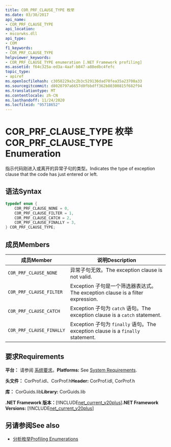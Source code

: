 ```yaml
---
title: COR_PRF_CLAUSE_TYPE 枚举
ms.date: 03/30/2017
api_name:
- COR_PRF_CLAUSE_TYPE
api_location:
- mscorwks.dll
api_type:
- COM
f1_keywords:
- COR_PRF_CLAUSE_TYPE
helpviewer_keywords:
- COR_PRF_CLAUSE_TYPE enumeration [.NET Framework profiling]
ms.assetid: f64c325a-ed3a-4aaf-b847-a88edbc4fefc
topic_type:
- apiref
ms.openlocfilehash: c3058229a3c2b3c529136dad70fea35a23708a33
ms.sourcegitcommit: d8020797a6657d0fbbdff362b80300815f682f94
ms.translationtype: MT
ms.contentlocale: zh-CN
ms.lasthandoff: 11/24/2020
ms.locfileid: "95718652"
---
```

# <a name="cor_prf_clause_type-enumeration"></a><span data-ttu-id="23ca7-102">COR_PRF_CLAUSE_TYPE 枚举</span><span class="sxs-lookup"><span data-stu-id="23ca7-102">COR_PRF_CLAUSE_TYPE Enumeration</span></span>

<span data-ttu-id="23ca7-103">指示代码刚进入或离开的异常子句的类型。</span><span class="sxs-lookup"><span data-stu-id="23ca7-103">Indicates the type of exception clause that the code has just entered or left.</span></span>  
  
## <a name="syntax"></a><span data-ttu-id="23ca7-104">语法</span><span class="sxs-lookup"><span data-stu-id="23ca7-104">Syntax</span></span>  
  
```cpp  
typedef enum {  
    COR_PRF_CLAUSE_NONE = 0,  
    COR_PRF_CLAUSE_FILTER = 1,  
    COR_PRF_CLAUSE_CATCH = 2,  
    COR_PRF_CLAUSE_FINALLY = 3,  
} COR_PRF_CLAUSE_TYPE;  
```  
  
## <a name="members"></a><span data-ttu-id="23ca7-105">成员</span><span class="sxs-lookup"><span data-stu-id="23ca7-105">Members</span></span>  
  
|<span data-ttu-id="23ca7-106">成员</span><span class="sxs-lookup"><span data-stu-id="23ca7-106">Member</span></span>|<span data-ttu-id="23ca7-107">说明</span><span class="sxs-lookup"><span data-stu-id="23ca7-107">Description</span></span>|  
|------------|-----------------|  
|`COR_PRF_CLAUSE_NONE`|<span data-ttu-id="23ca7-108">异常子句无效。</span><span class="sxs-lookup"><span data-stu-id="23ca7-108">The exception clause is not valid.</span></span>|  
|`COR_PRF_CLAUSE_FILTER`|<span data-ttu-id="23ca7-109">Exception 子句是一个筛选器表达式。</span><span class="sxs-lookup"><span data-stu-id="23ca7-109">The exception clause is a filter expression.</span></span>|  
|`COR_PRF_CLAUSE_CATCH`|<span data-ttu-id="23ca7-110">Exception 子句为 `catch` 语句。</span><span class="sxs-lookup"><span data-stu-id="23ca7-110">The exception clause is a `catch` statement.</span></span>|  
|`COR_PRF_CLAUSE_FINALLY`|<span data-ttu-id="23ca7-111">Exception 子句为 `finally` 语句。</span><span class="sxs-lookup"><span data-stu-id="23ca7-111">The exception clause is a `finally` statement.</span></span>|  
  
## <a name="requirements"></a><span data-ttu-id="23ca7-112">要求</span><span class="sxs-lookup"><span data-stu-id="23ca7-112">Requirements</span></span>  

 <span data-ttu-id="23ca7-113">**平台：** 请参阅 [系统要求](../../get-started/system-requirements.md)。</span><span class="sxs-lookup"><span data-stu-id="23ca7-113">**Platforms:** See [System Requirements](../../get-started/system-requirements.md).</span></span>  
  
 <span data-ttu-id="23ca7-114">**头文件：** CorProf.idl、CorProf.h</span><span class="sxs-lookup"><span data-stu-id="23ca7-114">**Header:** CorProf.idl, CorProf.h</span></span>  
  
 <span data-ttu-id="23ca7-115">**库：** CorGuids.lib</span><span class="sxs-lookup"><span data-stu-id="23ca7-115">**Library:** CorGuids.lib</span></span>  
  
 <span data-ttu-id="23ca7-116">**.NET Framework 版本：**[!INCLUDE[net_current_v20plus](../../../../includes/net-current-v20plus-md.md)]</span><span class="sxs-lookup"><span data-stu-id="23ca7-116">**.NET Framework Versions:** [!INCLUDE[net_current_v20plus](../../../../includes/net-current-v20plus-md.md)]</span></span>  
  
## <a name="see-also"></a><span data-ttu-id="23ca7-117">另请参阅</span><span class="sxs-lookup"><span data-stu-id="23ca7-117">See also</span></span>

- [<span data-ttu-id="23ca7-118">分析枚举</span><span class="sxs-lookup"><span data-stu-id="23ca7-118">Profiling Enumerations</span></span>](profiling-enumerations.md)
